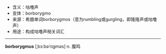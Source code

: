 - <span class="definition">含义：咕噜声</span>
- <span class="definition">变体：borborygmo</span>
- <span class="definition">来源：希腊单词borborygmos（意为rumbling或gurgling，即隆隆声或咕噜声）</span>
- <span class="definition">用途：构成咕噜声相关词汇</span>

---

<span class="vocabulary">**borborygmus**</span> [ˌbɔːbəˈrɪɡməs] n. 腹鸣

